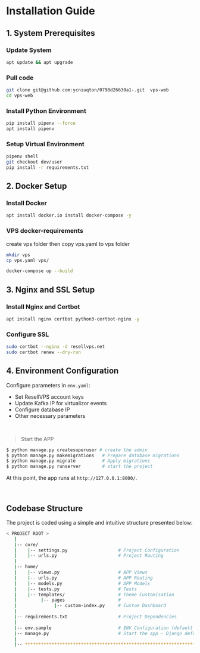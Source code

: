 # Installation Guide

## 1. System Prerequisites

### Update System
```bash
apt update && apt upgrade
```

### Pull code
```bash
git clone git@github.com:ycniuqton/0798d26630a1-.git  vps-web
cd vps-web
```

### Install Python Environment
```bash
pip install pipenv --force
apt install pipenv
```

### Setup Virtual Environment
```bash
pipenv shell
git checkout dev/user
pip install -r requirements.txt

```

## 2. Docker Setup

### Install Docker
```bash
apt install docker.io install docker-compose -y

```

### VPS docker-requirements
create vps folder then copy  vps.yaml to vps folder

```bash
mkdir vps
cp vps.yaml vps/

docker-compose up --build
```


## 3. Nginx and SSL Setup

### Install Nginx and Certbot
```bash
apt install nginx certbot python3-certbot-nginx -y

```

### Configure SSL
```bash
sudo certbot --nginx -d resellvps.net
sudo certbot renew --dry-run

```

## 4. Environment Configuration

Configure parameters in `env.yaml`:
- Set ResellVPS account keys
- Update Kafka IP for virtualizor events
- Configure database IP
- Other necessary parameters




<br />

> Start the APP

```bash
$ python manage.py createsuperuser # create the admin
$ python manage.py makemigrations   # Prepare database migrations
$ python manage.py migrate          # Apply migrations
$ python manage.py runserver        # start the project
```

At this point, the app runs at `http://127.0.0.1:8000/`.

<br />

## Codebase Structure

The project is coded using a simple and intuitive structure presented below:

```bash
< PROJECT ROOT >
   |
   |-- core/                            
   |    |-- settings.py                   # Project Configuration  
   |    |-- urls.py                       # Project Routing
   |
   |-- home/
   |    |-- views.py                      # APP Views 
   |    |-- urls.py                       # APP Routing
   |    |-- models.py                     # APP Models 
   |    |-- tests.py                      # Tests  
   |    |-- templates/                    # Theme Customisation 
   |         |-- pages                    # 
   |              |-- custom-index.py     # Custom Dashboard      
   |
   |-- requirements.txt                   # Project Dependencies
   |
   |-- env.sample                         # ENV Configuration (default values)
   |-- manage.py                          # Start the app - Django default start script
   |
   |-- ************************************************************************
